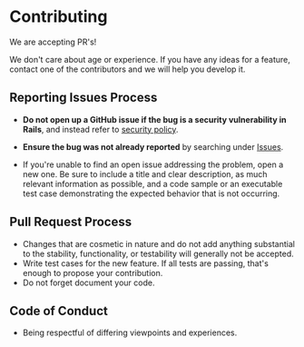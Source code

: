 # Contributing

We are accepting PR's!

We don't care about age or experience.
If you have any ideas for a feature, contact one of the contributors and we will help you develop it.

## Reporting Issues Process

* **Do not open up a GitHub issue if the bug is a security vulnerability in Rails**, and instead refer to [security policy](https://rubyonrails.org/security/).

* **Ensure the bug was not already reported** by searching under [Issues](https://github.com/00198216/FindMyProduct_BackEnd/issues).

* If you're unable to find an open issue addressing the problem, open a new one. 
  Be sure to include a title and clear description, as much relevant information as possible, 
  and a code sample or an executable test case demonstrating the expected behavior that is not occurring.

## Pull Request Process

* Changes that are cosmetic in nature and do not add anything substantial to the stability, functionality, or testability will generally not be accepted. 
* Write test cases for the new feature. If all tests are passing, that's enough to propose your contribution.
* Do not forget document your code.

## Code of Conduct

* Being respectful of differing viewpoints and experiences.
